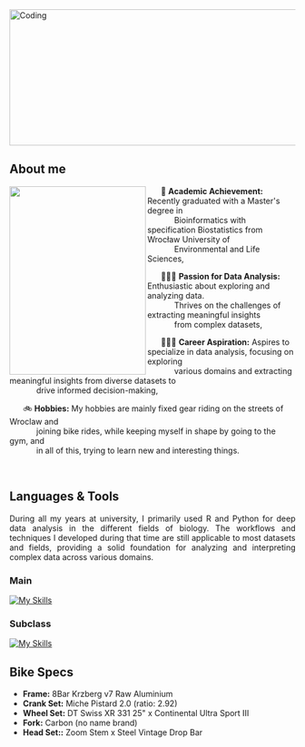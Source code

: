 <img src="https://github.com/user-attachments/assets/8d16f38a-2e01-4566-8420-70ab04f42ebf" alt="Coding" align="center" width="1080" height="240">


## About me
<img align="left" width="240" height="332" src="https://github.com/user-attachments/assets/791062ef-9cff-438a-a776-af2fe7feb936">

&nbsp;&nbsp;&nbsp;&nbsp;&nbsp;  📖 **Academic Achievement:** Recently graduated with a Master's degree in   
&nbsp;&nbsp;&nbsp;&nbsp;&nbsp;&nbsp;&nbsp;&nbsp;&nbsp;&nbsp;&nbsp; Bioinformatics with specification Biostatistics from Wrocław University of    
&nbsp;&nbsp;&nbsp;&nbsp;&nbsp;&nbsp;&nbsp;&nbsp;&nbsp;&nbsp;&nbsp; Environmental and Life Sciences,

&nbsp;&nbsp;&nbsp;&nbsp;&nbsp;  👨🏼‍💻 **Passion for Data Analysis:** Enthusiastic about exploring and analyzing data.  
&nbsp;&nbsp;&nbsp;&nbsp;&nbsp;&nbsp;&nbsp;&nbsp;&nbsp;&nbsp;&nbsp; Thrives on the challenges of extracting meaningful insights  
&nbsp;&nbsp;&nbsp;&nbsp;&nbsp;&nbsp;&nbsp;&nbsp;&nbsp;&nbsp;&nbsp; from complex datasets,

&nbsp;&nbsp;&nbsp;&nbsp;&nbsp;  🏋🏼‍♂️ **Career Aspiration:** Aspires to specialize in data analysis, focusing on exploring    
&nbsp;&nbsp;&nbsp;&nbsp;&nbsp;&nbsp;&nbsp;&nbsp;&nbsp;&nbsp;&nbsp; various domains and extracting meaningful insights from diverse datasets to  
&nbsp;&nbsp;&nbsp;&nbsp;&nbsp;&nbsp;&nbsp;&nbsp;&nbsp;&nbsp;&nbsp; drive informed decision-making,

&nbsp;&nbsp;&nbsp;&nbsp;&nbsp;  🚲 **Hobbies:**  My hobbies are mainly fixed gear riding on the streets of Wroclaw and   
&nbsp;&nbsp;&nbsp;&nbsp;&nbsp;&nbsp;&nbsp;&nbsp;&nbsp;&nbsp;&nbsp; joining bike rides, while keeping myself in shape by going to the gym, and  
&nbsp;&nbsp;&nbsp;&nbsp;&nbsp;&nbsp;&nbsp;&nbsp;&nbsp;&nbsp;&nbsp; in all of this, trying to learn new and interesting things.

<br />
  
## Languages & Tools
<div align="justify"> During all my years at university, I primarily used R and Python for deep data analysis in the different fields of biology. The workflows and techniques I developed during that time are still applicable to most datasets and fields, providing a solid foundation for analyzing and interpreting complex data across various domains. </div>

### Main 
[![My Skills](https://skillicons.dev/icons?i=py,r,visualstudio,mysql,powerbi)](https://skillicons.dev)

### Subclass
[![My Skills](https://skillicons.dev/icons?i=tensorflow,vim,bash,anaconda,latex)](https://skillicons.dev)

## Bike Specs
* **Frame:** 8Bar Krzberg v7 Raw Aluminium
* **Crank Set:** Miche Pistard 2.0 (ratio: 2.92)
* **Wheel Set:** DT Swiss XR 331 25" x Continental Ultra Sport III
* **Fork:** Carbon (no name brand)
* **Head Set::** Zoom Stem x Steel Vintage Drop Bar  
